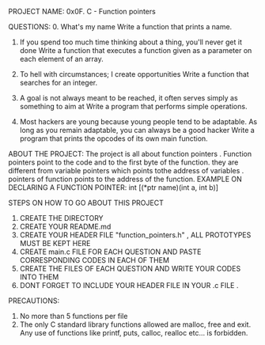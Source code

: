 PROJECT NAME:
0x0F. C - Function pointers

QUESTIONS:
0. What's my name
Write a function that prints a name.

1. If you spend too much time thinking about a thing, you'll never get it done
Write a function that executes a function given as a parameter on each element of an array.

2. To hell with circumstances; I create opportunities
Write a function that searches for an integer.

3. A goal is not always meant to be reached, it often serves simply as something to aim at
Write a program that performs simple operations.

4. Most hackers are young because young people tend to be adaptable. As long as you remain adaptable, you can always be a good hacker
Write a program that prints the opcodes of its own main function.

ABOUT THE PROJECT:
The project is all about function pointers . Function pointers point to the code  and to the first byte of the function. they are different from variable pointers which points tothe address of variables . pointers of function points to the address of the function.
EXAMPLE ON DECLARING A FUNCTION POINTER: int [(*ptr name)(int a, int b)]

STEPS ON HOW TO GO ABOUT THIS PROJECT
1. CREATE THE DIRECTORY
2. CREATE YOUR README.md
3. CREATE YOUR HEADER FILE "function_pointers.h" , ALL PROTOTYPES MUST BE KEPT HERE
4. CREATE main.c FILE FOR EACH QUESTION AND PASTE CORRESPONDING CODES IN EACH OF THEM
5. CREATE THE FILES OF EACH QUESTION AND WRITE YOUR CODES INTO THEM
6. DONT FORGET TO INCLUDE YOUR HEADER FILE IN YOUR .c FILE .

PRECAUTIONS:
1. No more than 5 functions per file
2. The only C standard library functions allowed are malloc, free and exit. Any use of functions like printf, puts, calloc, realloc etc… is forbidden.
